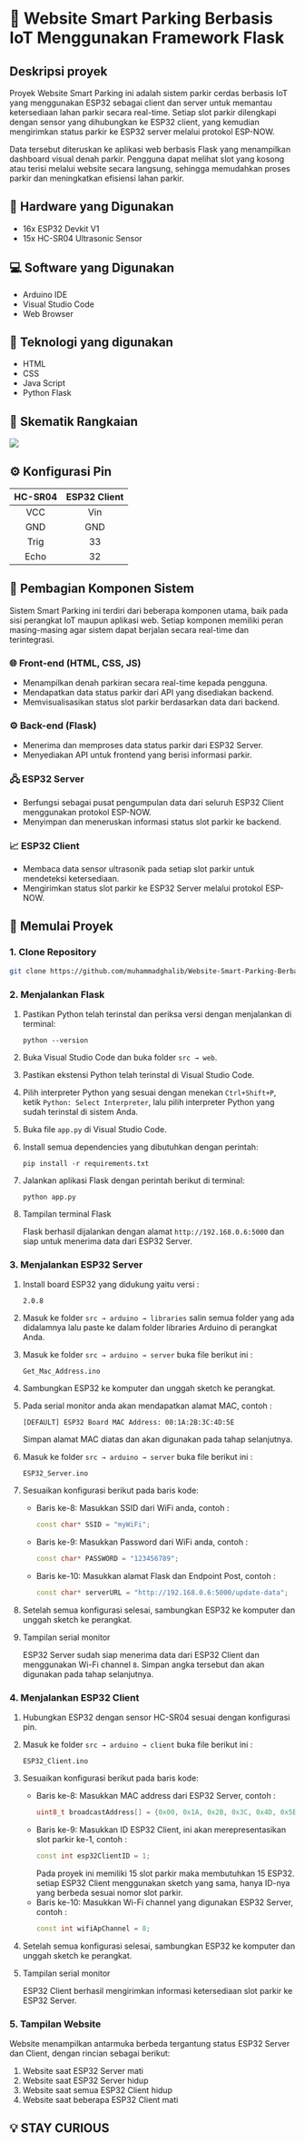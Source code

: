 # 🚗 Website Smart Parking Berbasis IoT Menggunakan Framework Flask

## Deskripsi proyek
Proyek Website Smart Parking ini adalah sistem parkir cerdas berbasis IoT yang menggunakan ESP32 sebagai client dan server untuk memantau ketersediaan lahan parkir secara real-time. Setiap slot parkir dilengkapi dengan sensor yang dihubungkan ke ESP32 client, yang kemudian mengirimkan status parkir ke ESP32 server melalui protokol ESP-NOW.

Data tersebut diteruskan ke aplikasi web berbasis Flask yang menampilkan dashboard visual denah parkir. Pengguna dapat melihat slot yang kosong atau terisi melalui website secara langsung, sehingga memudahkan proses parkir dan meningkatkan efisiensi lahan parkir.

## 🔌 Hardware yang Digunakan
- 16x ESP32 Devkit V1
- 15x HC-SR04 Ultrasonic Sensor
  
## 💻 Software yang Digunakan
- Arduino IDE
- Visual Studio Code
- Web Browser

## 🧩 Teknologi yang digunakan
- HTML
- CSS
- Java Script
- Python Flask

## 📘 Skematik Rangkaian
![](./docs/Schematic.jpg)

## ⚙️ Konfigurasi Pin
|   HC-SR04  | ESP32 Client |
|:----------:|:------------:|
|    VCC     |      Vin     |
|    GND     |      GND     |
|    Trig    |      33      |
|    Echo    |      32      |

## 🔧 Pembagian Komponen Sistem
Sistem Smart Parking ini terdiri dari beberapa komponen utama, baik pada sisi perangkat IoT maupun aplikasi web. Setiap komponen memiliki peran masing-masing agar sistem dapat berjalan secara real-time dan terintegrasi.

### 🌐 Front-end (HTML, CSS, JS)

- Menampilkan denah parkiran secara real-time kepada pengguna.
- Mendapatkan data status parkir dari API yang disediakan backend.
- Memvisualisasikan status slot parkir berdasarkan data dari backend.

### ⚙️ Back-end (Flask)

- Menerima dan memproses data status parkir dari ESP32 Server.
- Menyediakan API untuk frontend yang berisi informasi parkir.

### 🖧 ESP32 Server

- Berfungsi sebagai pusat pengumpulan data dari seluruh ESP32 Client menggunakan protokol ESP-NOW.
- Menyimpan dan meneruskan informasi status slot parkir ke backend.

### 📈 ESP32 Client

- Membaca data sensor ultrasonik pada setiap slot parkir untuk mendeteksi ketersediaan.
- Mengirimkan status slot parkir ke ESP32 Server melalui protokol ESP-NOW.


## 🚀 Memulai Proyek

### 1. Clone Repository

```bash
git clone https://github.com/muhammadghalib/Website-Smart-Parking-Berbasis-IoT-Menggunakan-Framework-Flask.git
```

### 2. Menjalankan Flask

1. Pastikan Python telah terinstal dan periksa versi dengan menjalankan di terminal:
    ```
    python --version
    ```
2. Buka Visual Studio Code dan buka folder `src → web`.
3. Pastikan ekstensi Python telah terinstal di Visual Studio Code.
4. Pilih interpreter Python yang sesuai dengan menekan `Ctrl+Shift+P`, ketik `Python: Select Interpreter`, lalu pilih interpreter Python yang sudah terinstal di sistem Anda.
5. Buka file `app.py` di Visual Studio Code.
6. Install semua dependencies yang dibutuhkan dengan perintah:
    ```
    pip install -r requirements.txt
    ```
7. Jalankan aplikasi Flask dengan perintah berikut di terminal:
    ```
    python app.py
    ```
8. Tampilan terminal Flask
    
    Flask berhasil dijalankan dengan alamat `http://192.168.0.6:5000` dan siap untuk menerima data dari ESP32 Server.

### 3. Menjalankan ESP32 Server

1. Install board ESP32 yang didukung yaitu versi :
    ```
    2.0.8
    ```
2. Masuk ke folder `src → arduino → libraries` salin semua folder yang ada didalamnya lalu paste ke dalam folder libraries Arduino di perangkat Anda.
3. Masuk ke folder `src → arduino → server` buka file berikut ini :
    ```
    Get_Mac_Address.ino
    ```
4. Sambungkan ESP32 ke komputer dan unggah sketch ke perangkat.
5. Pada serial monitor anda akan mendapatkan alamat MAC, contoh :
    ```
    [DEFAULT] ESP32 Board MAC Address: 00:1A:2B:3C:4D:5E
    ```
    Simpan alamat MAC diatas dan akan digunakan pada tahap selanjutnya.
6. Masuk ke folder `src → arduino → server` buka file berikut ini :
    ```
    ESP32_Server.ino
    ```
7. Sesuaikan konfigurasi berikut pada baris kode:
    - Baris ke-8: Masukkan SSID dari WiFi anda, contoh :
      ```c++
      const char* SSID = "myWiFi";
      ```
    - Baris ke-9: Masukkan Password dari WiFi anda, contoh :
      ```c++
      const char* PASSWORD = "123456789";
      ```
    - Baris ke-10: Masukkan alamat Flask dan Endpoint Post, contoh :
      ```c++
      const char* serverURL = "http://192.168.0.6:5000/update-data";
      ```
8. Setelah semua konfigurasi selesai, sambungkan ESP32 ke komputer dan unggah sketch ke perangkat.
9. Tampilan serial monitor

    ESP32 Server sudah siap menerima data dari ESP32 Client dan menggunakan Wi-Fi channel `8`. Simpan angka tersebut dan akan digunakan pada tahap selanjutnya.


### 4. Menjalankan ESP32 Client

1. Hubungkan ESP32 dengan sensor HC-SR04 sesuai dengan konfigurasi pin.
2. Masuk ke folder `src → arduino → client` buka file berikut ini :
    ```
    ESP32_Client.ino
    ```
3. Sesuaikan konfigurasi berikut pada baris kode:
    - Baris ke-8: Masukkan MAC address dari ESP32 Server, contoh :
      ```c++
      uint8_t broadcastAddress[] = {0x00, 0x1A, 0x2B, 0x3C, 0x4D, 0x5E};
      ```
    - Baris ke-9: Masukkan ID ESP32 Client, ini akan merepresentasikan slot parkir ke-1, contoh :
      ```c++
      const int esp32ClientID = 1;
      ```
      Pada proyek ini memiliki 15 slot parkir maka membutuhkan 15 ESP32. setiap ESP32 Client menggunakan sketch yang sama, hanya ID-nya yang berbeda sesuai nomor slot parkir.
    - Baris ke-10: Masukkan Wi-Fi channel yang digunakan ESP32 Server, contoh :
      ```c++
      const int wifiApChannel = 8;
      ```
4. Setelah semua konfigurasi selesai, sambungkan ESP32 ke komputer dan unggah sketch ke perangkat.
5. Tampilan serial monitor
    
    ESP32 Client berhasil mengirimkan informasi ketersediaan slot parkir ke ESP32 Server.


### 5. Tampilan Website

Website menampilkan antarmuka berbeda tergantung status ESP32 Server dan Client, dengan rincian sebagai berikut:

1. Website saat ESP32 Server mati
2. Website saat ESP32 Server hidup
3. Website saat semua ESP32 Client hidup
4. Website saat beberapa ESP32 Client mati

## 💡 STAY CURIOUS
